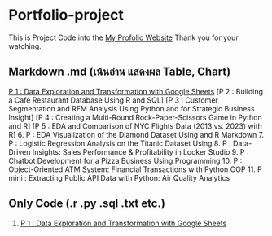 # Portfolio-project
This is Project Code into the [My Profolio Website](https://phubordin.github.io/My-Portfolio-Website/) Thank you for your watching.

## Markdown .md (เน้นอ่าน แสดงผล Table, Chart)
[P 1 : Data Exploration and Transformation with Google Sheets](P1-Data-Exploration-and-Transformation-with-Google-Sheets.md)
[P 2 : Building a Café Restaurant Database Using R and SQL]
[P 3 : Customer Segmentation and RFM Analysis Using Python and  for Strategic Business Insight]
[P 4 : Creating a Multi-Round Rock-Paper-Scissors Game in Python and R]
[P 5 : EDA and Comparison of NYC Flights Data (2013 vs. 2023) with R]
6. P  : EDA Visualization of the Diamond Dataset Using  and R Markdown
7. P  : Logistic Regression Analysis on the Titanic Dataset Using 
8. P  : Data-Driven Insights: Sales Performance & Profitability in Looker Studio
9. P  : Chatbot Development for a Pizza Business Using  Programming
10. P : Object-Oriented ATM System: Financial Transactions with Python OOP
11. P mini : Extracting Public API Data with Python: Air Quality Analytics

## Only Code (.r .py .sql .txt etc.)
1.  [P 1 : Data Exploration and Transformation with Google Sheets](P1-Data-Exploration-and-Transformation-with-Google-Sheets.md)







